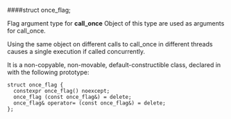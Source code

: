 ####struct once_flag;

Flag argument type for **call_once**
Object of this type are used as arguments for call_once.

Using the same object on different calls to call_once in different threads causes a single execution if called concurrently.

It is a non-copyable, non-movable, default-constructible class, declared in <mutex> with the following prototype:

```
struct once_flag {
  constexpr once_flag() noexcept;
  once_flag (const once_flag&) = delete;
  once_flag& operator= (const once_flag&) = delete;
};

```
